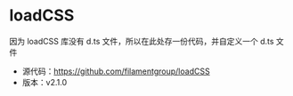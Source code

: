 # loadCSS

因为 loadCSS 库没有 d.ts 文件，所以在此处存一份代码，并自定义一个 d.ts 文件

* 源代码：<https://github.com/filamentgroup/loadCSS>
* 版本：v2.1.0
